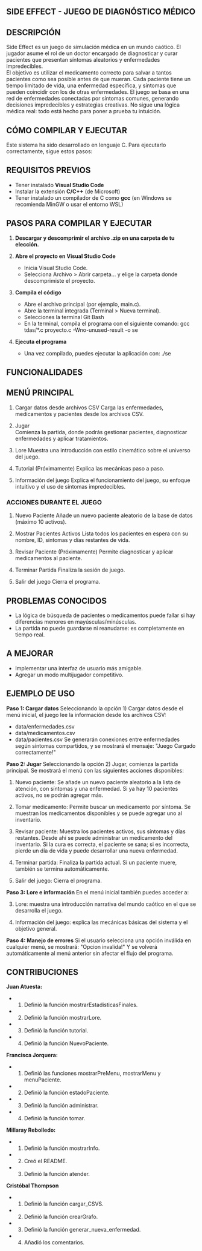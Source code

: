 ## SIDE EFFECT - JUEGO DE DIAGNÓSTICO MÉDICO

## DESCRIPCIÓN
Side Effect es un juego de simulación médica en un mundo caótico. El jugador asume el rol de un doctor encargado de diagnosticar y curar pacientes que presentan síntomas aleatorios y enfermedades impredecibles.  
El objetivo es utilizar el medicamento correcto para salvar a tantos pacientes como sea posible antes de que mueran.
Cada paciente tiene un tiempo limitado de vida, una enfermedad específica, y síntomas que pueden coincidir con los de otras enfermedades. El juego se basa en una red de enfermedades conectadas por síntomas comunes, generando decisiones impredecibles y estrategias creativas. No sigue una lógica médica real: todo está hecho para poner a prueba tu intuición.

## CÓMO COMPILAR Y EJECUTAR
Este sistema ha sido desarrollado en lenguaje C. Para ejecutarlo correctamente, sigue estos pasos:

## REQUISITOS PREVIOS
- Tener instalado **Visual Studio Code**
- Instalar la extensión **C/C++** (de Microsoft)
- Tener instalado un compilador de C como **gcc** (en Windows se recomienda MinGW o usar el entorno WSL)

## PASOS PARA COMPILAR Y EJECUTAR
1. **Descargar y descomprimir el archivo .zip en una carpeta de tu elección.**

2. **Abre el proyecto en Visual Studio Code**
    - Inicia Visual Studio Code.
    - Selecciona Archivo > Abrir carpeta... y elige la carpeta donde descomprimiste el proyecto.

3. **Compila el código**
    - Abre el archivo principal (por ejemplo, main.c).
    - Abre la terminal integrada (Terminal > Nueva terminal).
    - Selecciones la terminal Git Bash
    - En la terminal, compila el programa con el siguiente comando:
    gcc tdas/*.c proyecto.c -Wno-unused-result -o se

4. **Ejecuta el programa**
    - Una vez compilado, puedes ejecutar la aplicación con:
    ./se

## FUNCIONALIDADES

## MENÚ PRINCIPAL
1. Cargar datos desde archivos CSV
Carga las enfermedades, medicamentos y pacientes desde los archivos CSV.

2. Jugar  
Comienza la partida, donde podrás gestionar pacientes, diagnosticar enfermedades y aplicar tratamientos.

3. Lore
Muestra una introducción con estilo cinemático sobre el universo del juego.

4. Tutorial 
(Próximamente) Explica las mecánicas paso a paso.

5. Información del juego 
Explica el funcionamiento del juego, su enfoque intuitivo y el uso de síntomas impredecibles.

### ACCIONES DURANTE EL JUEGO
1. Nuevo Paciente
Añade un nuevo paciente aleatorio de la base de datos (máximo 10 activos).

2. Mostrar Pacientes Activos 
Lista todos los pacientes en espera con su nombre, ID, síntomas y días restantes de vida.

3. Revisar Paciente 
(Próximamente) Permite diagnosticar y aplicar medicamentos al paciente.

4. Terminar Partida
Finaliza la sesión de juego.

5. Salir del juego
Cierra el programa.

## PROBLEMAS CONOCIDOS
- La lógica de búsqueda de pacientes o medicamentos puede fallar si hay diferencias menores en mayúsculas/minúsculas.
- La partida no puede guardarse ni reanudarse: es completamente en tiempo real.

## A MEJORAR
- Implementar una interfaz de usuario más amigable.
- Agregar un modo multijugador competitivo.

## EJEMPLO DE USO
**Paso 1: Cargar datos**
Seleccionando la opción 1) Cargar datos desde el menú inicial, el juego lee la información desde los archivos CSV:
- data/enfermedades.csv
- data/medicamentos.csv
- data/pacientes.csv
Se generarán conexiones entre enfermedades según síntomas compartidos, y se mostrará el mensaje:
"Juego Cargado correctamente!"

**Paso 2: Jugar**
Seleccionando la opción 2) Jugar, comienza la partida principal.
Se mostrará el menú con las siguientes acciones disponibles:

1) Nuevo paciente:
Se añade un nuevo paciente aleatorio a la lista de atención, con síntomas y una enfermedad. Si ya hay 10 pacientes activos, no se podrán agregar más.

2) Tomar medicamento:
Permite buscar un medicamento por síntoma. Se muestran los medicamentos disponibles y se puede agregar uno al inventario.

3) Revisar paciente:
Muestra los pacientes activos, sus síntomas y días restantes. Desde ahí se puede administrar un medicamento del inventario. Si la cura es correcta, el paciente se sana; si es incorrecta, pierde un día de vida y puede desarrollar una nueva enfermedad.

4) Terminar partida:
Finaliza la partida actual. Si un paciente muere, también se termina automáticamente.

5) Salir del juego:
Cierra el programa.

**Paso 3: Lore e información**
En el menú inicial también puedes acceder a:

3) Lore: muestra una introducción narrativa del mundo caótico en el que se desarrolla el juego.

5) Información del juego: explica las mecánicas básicas del sistema y el objetivo general.

**Paso 4: Manejo de errores**
Si el usuario selecciona una opción inválida en cualquier menú, se mostrará:
"Opcion invalida!"
Y se volverá automáticamente al menú anterior sin afectar el flujo del programa.

## CONTRIBUCIONES
**Juan Atuesta:**
- 1. Definió la función mostrarEstadisticasFinales.

- 2. Definió la función mostrarLore.

- 3. Definió la función tutorial.

- 4. Definió la función NuevoPaciente.

**Francisca Jorquera:**
- 1. Definió las funciones mostrarPreMenu, mostrarMenu y menuPaciente.

- 2. Definió la función estadoPaciente.

- 3. Definió la función administrar.

- 4. Definió la función tomar.

**Millaray Rebolledo:**
- 1. Definió la función mostrarInfo.

- 2. Creó el README.

- 3. Definió la función atender.

**Cristóbal Thompson**
- 1. Definió la función cargar_CSVS.

- 2. Definió la función crearGrafo.

- 3. Definió la función generar_nueva_enfermedad.

- 4. Añadió los comentarios.
